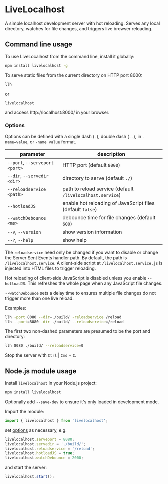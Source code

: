 # LiveLocalhost

A simple localhost development server with hot reloading. Serves any local directory, watches for file changes, and triggers live browser reloading.


## Command line usage

To use LiveLocalhost from the command line, install it globally:

```bash
npm install livelocalhost -g
```

To serve static files from the current directory on HTTP port 8000:

```bash
llh
```

or

```bash
livelocalhost
```

and access http://localhost:8000/ in your browser.


### Options

Options can be defined with a single dash (`-`), double dash (`--`), in `-name=value`, or `-name value` format.

|parameter|description|
|-|-|
|`--port`, `--serveport <port>`| HTTP port (default `8000`) |
|`--dir`,  `--servedir <dir>`  | directory to serve (default `./`) |
|`--reloadservice <path>`      | path to reload service (default `/livelocalhost.service`) |
|`--hotloadJS`                 | enable hot reloading of JavaScript files (default `false`) |
|`--watchDebounce <ms>`        | debounce time for file changes (default `600`) |
|`--v`, `--version`            | show version information |
|`--?`, `--help`               | show help |


The `reloadservice` need only be changed if you want to disable or change the Server Sent Events handler path. By default, the path is `/livelocalhost.service`. A client-side script at `/livelocalhost.service.js` is injected into HTML files to trigger reloading.

Hot reloading of client-side JavaScript is disabled unless you enable `--hotloadJS`. This refreshes the whole page when any JavaScript file changes.

`--watchDebounce` sets a delay time to ensures multiple file changes do not trigger more than one live reload.

Examples:

```bash
llh -port 8080 --dir=./build/ -reloadservice /reload
llh --port=8080 -dir ./build/ --reloadservice=/reload
```

The first two non-dashed parameters are presumed to be the port and directory:

```bash
llh 8080 ./build/ --reloadservice=0
```

Stop the server with `Ctrl` | `Cmd` + `C`.


## Node.js module usage

Install `livelocalhost` in your Node.js project:

```bash
npm install livelocalhost
```

Optionally add `--save-dev` to ensure it's only loaded in development mode.

Import the module:

```js
import { livelocalhost } from 'livelocalhost';
```

set [options](#options) as necessary, e.g.

```js
livelocalhost.serveport = 8080;
livelocalhost.servedir = './build/';
livelocalhost.reloadservice = '/reload';
livelocalhost.hotloadJS = true;
livelocalhost.watchDebounce = 2000;
```

and start the server:

```js
livelocalhost.start();
```
